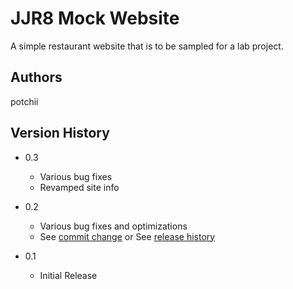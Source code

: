 # JJR8 Mock Website

A simple restaurant website that is to be sampled for a lab project.

## Authors

potchii

## Version History

* 0.3
    * Various bug fixes
    * Revamped site info

* 0.2
    * Various bug fixes and optimizations
    * See [commit change]() or See [release history]()
* 0.1
    * Initial Release
